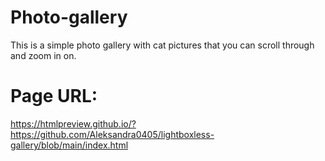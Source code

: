 # Photo-gallery
This is a simple photo gallery with cat pictures that you can scroll through and zoom in on.

# Page URL:
https://htmlpreview.github.io/?https://github.com/Aleksandra0405/lightboxless-gallery/blob/main/index.html
